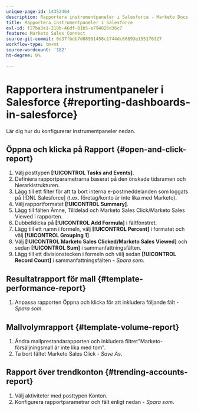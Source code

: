 ```yaml
---
unique-page-id: 14352464
description: Rapportera instrumentpaneler i Salesforce - Marketo Docs - produktdokumentation
title: Rapportera instrumentpaneler i Salesforce
exl-id: f27ba3e1-210b-46df-81b5-e794826d36c7
feature: Marketo Sales Connect
source-git-commit: 0d37fbdb7d08901458c1744dc68893e155176327
workflow-type: tm+mt
source-wordcount: '182'
ht-degree: 0%

---
```


# Rapportera instrumentpaneler i Salesforce {#reporting-dashboards-in-salesforce}

Lär dig hur du konfigurerar instrumentpaneler nedan.

## Öppna och klicka på Rapport {#open-and-click-report}

1. Välj posttypen **[!UICONTROL Tasks and Events]**.
1. Definiera rapportparametrarna baserat på den önskade tidsramen och hierarkistrukturen.
1. Lägg till ett filter för att ta bort interna e-postmeddelanden som loggats på [!DNL Salesforce] (t.ex. företag/konto är inte lika med Marketo).
1. Välj rapportformatet **[!UICONTROL Summary]**.
1. Lägg till fälten Ämne, Tilldelad och Marketo Sales Click/Marketo Sales Viewed i rapporten.
1. Dubbelklicka på **[!UICONTROL Add Formula]** i fältfönstret.
1. Lägg till ett namn i formeln, välj **[!UICONTROL Percent]** i formatet och välj **[!UICONTROL Grouping 1]**.
1. Välj **[!UICONTROL Marketo Sales Clicked/Marketo Sales Viewed]** och sedan **[!UICONTROL Sum]** i sammanfattningsfälten.
1. Lägg till ett divisionstecken i formeln och välj sedan **[!UICONTROL Record Count]** i sammanfattningsfälten - _Spara som_.

## Resultatrapport för mall {#template-performance-report}

1. Anpassa rapporten Öppna och klicka för att inkludera följande fält - _Spara som_.

## Mallvolymrapport {#template-volume-report}

1. Ändra mallprestandarapporten och inkludera filtret&quot;Marketo-försäljningsmall är inte lika med tom&quot;.
1. Ta bort fältet Marketo Sales Click - _Save As_.

## Rapport över trendkonton {#trending-accounts-report}

1. Välj aktiviteter med posttypen Konton.
1. Konfigurera rapportparametrar och fält enligt nedan - _Spara som_.
